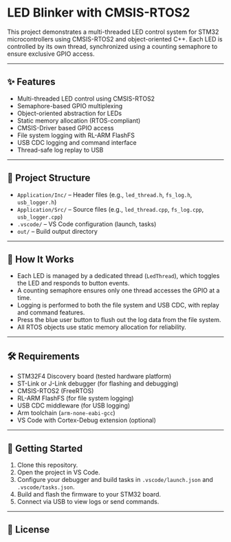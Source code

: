 # LED Blinker with CMSIS-RTOS2

This project demonstrates a multi-threaded LED control system for STM32 microcontrollers using CMSIS-RTOS2 and object-oriented C++. Each LED is controlled by its own thread, synchronized using a counting semaphore to ensure exclusive GPIO access.

---

## ✨ Features

- Multi-threaded LED control using CMSIS-RTOS2
- Semaphore-based GPIO multiplexing
- Object-oriented abstraction for LEDs
- Static memory allocation (RTOS-compliant)
- CMSIS-Driver based GPIO access
- File system logging with RL-ARM FlashFS
- USB CDC logging and command interface
- Thread-safe log replay to USB

---

## 📁 Project Structure

- `Application/Inc/` – Header files (e.g., `led_thread.h`, `fs_log.h`, `usb_logger.h`)
- `Application/Src/` – Source files (e.g., `led_thread.cpp`, `fs_log.cpp`, `usb_logger.cpp`)
- `.vscode/` – VS Code configuration (launch, tasks)
- `out/` – Build output directory

---

## 🚦 How It Works

- Each LED is managed by a dedicated thread (`LedThread`), which toggles the LED and responds to button events.
- A counting semaphore ensures only one thread accesses the GPIO at a time.
- Logging is performed to both the file system and USB CDC, with replay and command features.
- Press the blue user button to flush out the log data from the file system.
- All RTOS objects use static memory allocation for reliability.

---

## 🛠️ Requirements

- STM32F4 Discovery board (tested hardware platform)
- ST-Link or J-Link debugger (for flashing and debugging)
- CMSIS-RTOS2 (FreeRTOS)
- RL-ARM FlashFS (for file system logging)
- USB CDC middleware (for USB logging)
- Arm toolchain (`arm-none-eabi-gcc`)
- VS Code with Cortex-Debug extension (optional)

---

## 🚀 Getting Started

1. Clone this repository.
2. Open the project in VS Code.
3. Configure your debugger and build tasks in `.vscode/launch.json` and `.vscode/tasks.json`.
4. Build and flash the firmware to your STM32 board.
5. Connect via USB to view logs or send commands.

---

## 📄 License

